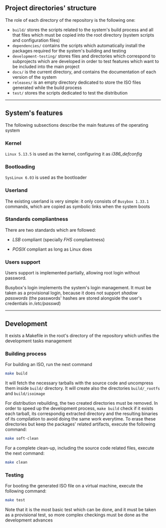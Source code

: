 ## Project directories' structure

The role of each directory of the repository is the following one:

- `build/` stores the scripts related to the system's build process and all that files which must be copied into the root directory (system scripts and configuration files)
- `dependencies/` contains the scripts which automatically install the packages required for the system's building and testing
- `development-testing/` stores files and directories which correspond to subprojects which are developed in order to test features which want to be included into the main project
- `docs/` is the current directory, and contains the documentation of each version of the system
- `releases/` is an empty directory dedicated to store the ISO files generated while the build process
- `test/` stores the scripts dedicated to test the distribution

______________________________________________________

## System's features

The following subsections describe the main features of the operating system

### Kernel

`Linux 5.13.5` is used as the kernel, configuring it as *i386_defconfig*

### Bootloading

`SysLinux 6.03` is used as the bootloader

### Userland

The existing userland is very simple: it only consists of `Busybox 1.33.1` commands, which are copied as symbolic links when the system boots

### Standards compliantness

There are two standards which are followed:

- *LSB* compliant (specially *FHS* compliantness)

- *POSIX* compliant as long as Linux does

### Users support

Users support is implemented partially, allowing root login without password.

Busybox's login implements the system's login management. It must be taken as a provisional login, because it does not support *shadow passwords* (the passwords' hashes are stored alongside the user's credentials in */etc/passwd*)

______________________________________________________

## Development

It exists a Makefile in the root's directory of the repository which unifies the development tasks management

### Building process

For building an ISO, run the next command

```bash
make build
```

It will fetch the necessary tarballs with the source code and uncompress them inside `build/` directory. It will create also the directories `build/_rootfs` and `build/isoimage`

For distribution rebuilding, the two created directories must be removed. In order to speed up the development process, `make build` check if it exists each tarball, its correspondig extracted directory and the resulting binaries of its compilation to avoid doing the same work everytime. To erase these directories but keep the packages' related artifacts, execute the following command:

```bash
make soft-clean
```

For a complete clean-up, including the source code related files, execute the next command:

```bash
make clean
```

### Testing

For booting the generated ISO file on a virtual machine, execute the following command:

```bash
make test
```

Note that it is the most basic test which can be done, and it must be taken as a provisional test, so more complex checkings must be done as the development advances

